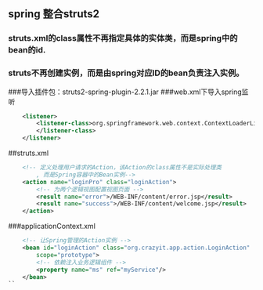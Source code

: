 ## spring 整合struts2
### struts.xml的class属性不再指定具体的实体类，而是spring中的bean的id.
### struts不再创建实例，而是由spring对应ID的bean负责注入实例。
###导入插件包：struts2-spring-plugin-2.2.1.jar
###web.xml下导入spring监听
```xml
	<listener>
		<listener-class>org.springframework.web.context.ContextLoaderListener
		</listener-class>
	</listener>
```
##struts.xml
```xml
	<!-- 定义处理用户请求的Action，该Action的class属性不是实际处理类
		, 而是Spring容器中的Bean实例-->
	<action name="loginPro" class="loginAction">
		<!-- 为两个逻辑视图配置视图页面 -->
		<result name="error">/WEB-INF/content/error.jsp</result>
		<result name="success">/WEB-INF/content/welcome.jsp</result>
	</action>
```

###applicationContext.xml
```xml
	<!-- 让Spring管理的Action实例 -->
	<bean id="loginAction" class="org.crazyit.app.action.LoginAction"
		scope="prototype">
		<!-- 依赖注入业务逻辑组件 -->
		<property name="ms" ref="myService"/>
	</bean>
``
